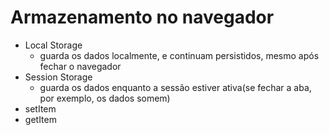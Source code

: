 # Armazenamento no navegador

- Local Storage
  - guarda os dados localmente, e continuam persistidos, mesmo após fechar o navegador
- Session Storage
  - guarda os dados enquanto a sessão estiver ativa(se fechar a aba, por exemplo, os dados somem)
- setItem
- getItem
